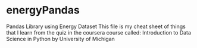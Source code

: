 # energyPandas
Pandas Library using Energy Dataset
This file is my cheat sheet of things that I learn from the quiz in the coursera course called: Introduction to Data Science in Python by University of Michigan
